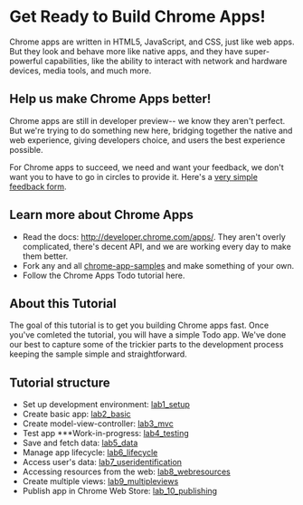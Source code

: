 Get Ready to Build Chrome Apps!
===============================
Chrome apps are written in HTML5, JavaScript, and CSS, just like web apps.
But they look and behave more like native apps, and they have super-powerful capabilities,
like the ability to interact with network and hardware devices, media tools, and much more.

Help us make Chrome Apps better!
--------------------------------
Chrome apps are still in developer preview-- we know they aren't perfect. But we're trying to do something new here, bridging together the native and web experience, giving developers choice, and users the best experience possible.

For Chrome apps to succeed, we need and want your feedback, we don't want you to have to go in circles to provide it.
Here's a [very simple feedback form](https://docs.google.com/a/google.com/forms/d/1x3309vpp-KTiHqZWOCQhjVrIWxkm0wEBp2IWMG2ywbU/viewform?id=1x3309vpp-KTiHqZWOCQhjVrIWxkm0wEBp2IWMG2ywbU).

Learn more about Chrome Apps
----------------------------
* Read the docs: http://developer.chrome.com/apps/. They aren't overly complicated, there's decent API, and we are working every day to make them better.
* Fork any and all [chrome-app-samples](https://github.com/GoogleChrome/chrome-app-samples) and make something of your own.
* Follow the Chrome Apps Todo tutorial here.


About this Tutorial
-------------------
The goal of this tutorial is to get you building Chrome apps fast. Once you've comleted the tutorial,
you will have a simple Todo app. We've done our best to capture some of the trickier parts to the development process
keeping the sample simple and straightforward.

Tutorial structure
------------------
* Set up development environment: [lab1_setup](https://github.com/Meggin/chrome-apps-appcelerated/tree/master/lab1_setup#readme)
* Create basic app: [lab2_basic](https://github.com/Meggin/chrome-apps-appcelerated/tree/master/lab2_basic#readme)
* Create model-view-controller: [lab3_mvc](https://github.com/Meggin/chrome-apps-appcelerated/tree/master/lab3_mvc#readme)
* Test app \*\*\*Work-in-progress: [lab4_testing](https://github.com/Meggin/chrome-apps-appcelerated/tree/master/lab4_testing#readme)
* Save and fetch data: [lab5_data](https://github.com/Meggin/chrome-apps-appcelerated/tree/master/lab5_data#readme)
* Manage app lifecycle: [lab6_lifecycle](https://github.com/Meggin/chrome-apps-appcelerated/tree/master/lab6_lifecycle#readme)
* Access user's data: [lab7_useridentification](https://github.com/Meggin/chrome-apps-appcelerated/tree/master/lab7_useridentification#readme)
* Accessing resources from the web: [lab8_webresources](https://github.com/Meggin/chrome-apps-appcelerated/tree/master/lab8_webresources#readme)
* Create multiple views: [lab9_multipleviews](https://github.com/Meggin/chrome-apps-appcelerated/tree/master/lab9_multipleviews#readme)
* Publish app in Chrome Web Store: [lab_10_publishing](https://github.com/Meggin/chrome-apps-appcelerated/tree/master/lab_10_publishing#readme)
